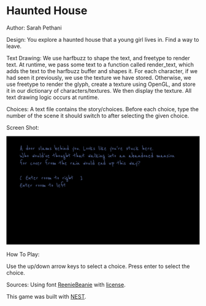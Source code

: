 # Haunted House

Author: Sarah Pethani

Design: You explore a haunted house that a young girl lives in. Find a way to leave.

Text Drawing: We use harfbuzz to shape the text, and freetype to render text. At runtime, we pass some text to a function called render_text, which adds the text to the harfbuzz buffer and shapes it. For each character, if we had seen it previously, we use the texture we have stored. Otherwise, we use freetype to render the glyph, create a texture using OpenGL, and store it in our dictionary of characters/textures. We then display the texture. All text drawing logic occurs at runtime.

Choices: A text file contains the story/choices. Before each choice, type the number of the scene it should switch to after selecting the given choice.

Screen Shot:

![Screen Shot](screenshot.png)

How To Play:

Use the up/down arrow keys to select a choice. Press enter to select the choice.

Sources: Using font [ReenieBeanie](dist/ReenieBeanie-Regular.ttf) with [license](dist/README-ReenieBeanie.txt).

This game was built with [NEST](NEST.md).

